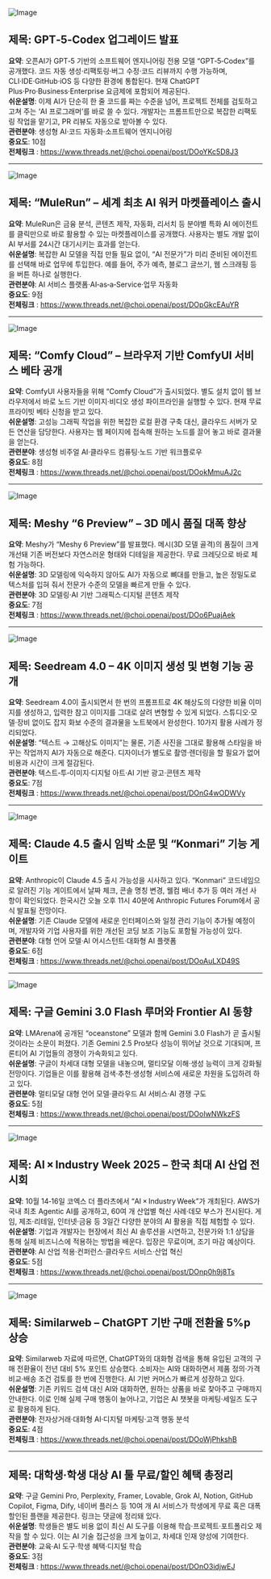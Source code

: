 ![Image](https://scontent-iad3-1.cdninstagram.com/v/t51.71878-15/549836865_815320564488166_2780281532656975119_n.jpg?stp=dst-jpg_e35_tt6&_nc_cat=101&ccb=1-7&_nc_sid=18de74&_nc_ohc=eL7cSGLfAgcQ7kNvwEzSGdS&_nc_oc=AdnlX6DRjOqNLF3U62F-EKAGxY95cXi9n84Icqu-uNlFpf_R2YzNsmKsBAtK8gZNLjQ&_nc_zt=23&_nc_ht=scontent-iad3-1.cdninstagram.com&edm=ACx9VUEEAAAA&_nc_gid=U4yoSpLagDB6SFyX4Zgzng)

## 제목: GPT‑5‑Codex 업그레이드 발표  
**요약**: 오픈AI가 GPT‑5 기반의 소프트웨어 엔지니어링 전용 모델 “GPT‑5‑Codex”를 공개했다. 코드 자동 생성·리팩토링·버그 수정·코드 리뷰까지 수행 가능하며, CLI·IDE·GitHub·iOS 등 다양한 환경에 통합된다. 현재 ChatGPT Plus·Pro·Business·Enterprise 요금제에 포함되어 제공된다.  
**쉬운설명**: 이제 AI가 단순히 한 줄 코드를 짜는 수준을 넘어, 프로젝트 전체를 검토하고 고쳐 주는 ‘AI 프로그래머’를 바로 쓸 수 있다. 개발자는 프롬프트만으로 복잡한 리팩토링 작업을 맡기고, PR 리뷰도 자동으로 받아볼 수 있다.  
**관련분야**: 생성형 AI·코드 자동화·소프트웨어 엔지니어링  
**중요도**: 10점  
**전체링크** : https://www.threads.net/@choi.openai/post/DOoYKc5D8J3  

---  

![Image](https://scontent-iad3-1.cdninstagram.com/v/t51.71878-15/549229436_1099340679073016_2062648173199059743_n.jpg?stp=dst-jpg_e35_tt6&_nc_cat=102&ccb=1-7&_nc_sid=18de74&_nc_ohc=7lm4Y9o7sBUQ7kNvwFcLHOJ&_nc_oc=AdmATv6kHRJOabrG_nMk3SKUlxf2YFdbQ86f5AGBCbcpA1IAMfKMGIPh6rqg1g0ZHgI&_nc_zt=23&_nc_ht=scontent-iad3-1.cdninstagram.com&edm=ACx9VUEEAAAA&_nc_gid=U4yoSpLagDB6SFyX4Zgzng)

## 제목: “MuleRun” – 세계 최초 AI 워커 마켓플레이스 출시  
**요약**: MuleRun은 금융 분석, 콘텐츠 제작, 자동화, 리서치 등 분야별 특화 AI 에이전트를 클릭만으로 바로 활용할 수 있는 마켓플레이스를 공개했다. 사용자는 별도 개발 없이 AI 부서를 24시간 대기시키는 효과를 얻는다.  
**쉬운설명**: 복잡한 AI 모델을 직접 만들 필요 없이, “AI 전문가”가 미리 준비된 에이전트를 선택해 바로 업무에 투입한다. 예를 들어, 주가 예측, 블로그 글쓰기, 웹 스크래핑 등을 버튼 하나로 실행한다.  
**관련분야**: AI 서비스 플랫폼·AI‑as‑a‑Service·업무 자동화  
**중요도**: 9점  
**전체링크** : https://www.threads.net/@choi.openai/post/DOpGkcEAuYR  

---  

![Image](https://scontent-iad3-1.cdninstagram.com/v/t51.71878-15/549836865_815320564488166_2780281532656975119_n.jpg?stp=dst-jpg_e35_tt6&_nc_cat=101&ccb=1-7&_nc_sid=18de74&_nc_ohc=eL7cSGLfAgcQ7kNvwEzSGdS&_nc_oc=AdnlX6DRjOqNLF3U62F-EKAGxY95cXi9n84Icqu-uNlFpf_R2YzNsmKsBAtK8gZNLjQ&_nc_zt=23&_nc_ht=scontent-iad3-1.cdninstagram.com&edm=ACx9VUEEAAAA&_nc_gid=U4yoSpLagDB6SFyX4Zgzng)

## 제목: “Comfy Cloud” – 브라우저 기반 ComfyUI 서비스 베타 공개  
**요약**: ComfyUI 사용자들을 위해 “Comfy Cloud”가 출시되었다. 별도 설치 없이 웹 브라우저에서 바로 노드 기반 이미지·비디오 생성 파이프라인을 실행할 수 있다. 현재 무료 프라이빗 베타 신청을 받고 있다.  
**쉬운설명**: 고성능 그래픽 작업을 위한 복잡한 로컬 환경 구축 대신, 클라우드 서버가 모든 연산을 담당한다. 사용자는 웹 페이지에 접속해 원하는 노드를 끌어 놓고 바로 결과물을 얻는다.  
**관련분야**: 생성형 비주얼 AI·클라우드 컴퓨팅·노드 기반 워크플로우  
**중요도**: 8점  
**전체링크** : https://www.threads.net/@choi.openai/post/DOokMmuAJ2c  

---  

![Image](https://scontent-iad3-2.cdninstagram.com/v/t51.71878-15/548863527_1158316833019999_5716783731179498847_n.jpg?stp=dst-jpg_e35_tt6&_nc_cat=105&ccb=1-7&_nc_sid=18de74&_nc_ohc=NbVFW-1xgPYQ7kNvwEuyg-d&_nc_oc=AdkPHzkGasgw1yuY7fOC8If38R9AXjLOb69WQPcw2kIFCOMPFC23NgefQxldfCItSgY&_nc_zt=23&_nc_ht=scontent-iad3-2.cdninstagram.com&edm=ACx9VUEEAAAA&_nc_gid=U4yoSpLagDB6SFyX4Zgzng)

## 제목: Meshy “6 Preview” – 3D 메시 품질 대폭 향상  
**요약**: Meshy가 “Meshy 6 Preview”를 발표했다. 메시(3D 모델 골격)의 품질이 크게 개선돼 기존 버전보다 자연스러운 형태와 디테일을 제공한다. 무료 크레딧으로 바로 체험 가능하다.  
**쉬운설명**: 3D 모델링에 익숙하지 않아도 AI가 자동으로 뼈대를 만들고, 높은 정밀도로 텍스처를 입혀 줘서 전문가 수준의 모델을 빠르게 만들 수 있다.  
**관련분야**: 3D 모델링·AI 기반 그래픽스·디지털 콘텐츠 제작  
**중요도**: 7점  
**전체링크** : https://www.threads.net/@choi.openai/post/DOo6PuajAek  

---  

![Image](https://scontent-iad3-2.cdninstagram.com/v/t51.71878-15/548947307_1485670489647624_2387098144487307226_n.jpg?stp=dst-jpg_e35_tt6&_nc_cat=107&ccb=1-7&_nc_sid=18de74&_nc_ohc=StlADMqVdwQQ7kNvwESRDEs&_nc_oc=AdntR4eSnGvw-sfR6KIV9w_ejqRPtBXJgcesRTYiqyYhyjDLFpo1LkeCRgrHRly2oY8&_nc_zt=23&_nc_ht=scontent-iad3-1.cdninstagram.com&edm=ACx9VUEEAAAA&_nc_gid=U4yoSpLagDB6SFyX4Zgzng)

## 제목: Seedream 4.0 – 4K 이미지 생성 및 변형 기능 공개  
**요약**: Seedream 4.0이 출시되면서 한 번의 프롬프트로 4K 해상도의 다양한 비율 이미지를 생성하고, 입력한 참고 이미지를 그대로 살려 변형할 수 있게 되었다. 스튜디오·모델·장비 없이도 잡지 화보 수준의 결과물을 노트북에서 완성한다. 10가지 활용 사례가 정리되었다.  
**쉬운설명**: “텍스트 → 고해상도 이미지”는 물론, 기존 사진을 그대로 활용해 스타일을 바꾸는 작업까지 AI가 자동으로 해준다. 디자이너가 별도로 촬영·렌더링을 할 필요가 없어 비용과 시간이 크게 절감된다.  
**관련분야**: 텍스트‑투‑이미지·디지털 아트·AI 기반 광고·콘텐츠 제작  
**중요도**: 7점  
**전체링크** : https://www.threads.net/@choi.openai/post/DOnG4wODWVy  

---  

![Image](https://scontent-iad3-2.cdninstagram.com/v/t51.82787-15/548241194_17923856988112832_6269933321213179562_n.jpg?stp=dst-jpg_e35_tt6&_nc_cat=111&ccb=1-7&_nc_sid=18de74&_nc_ohc=hKjVHux_p44Q7kNvwFI6NPW&_nc_oc=Adnfzm2j5L_viu8nWo1img95khNDonzSwcZtArf5abb5JTW7g3oDVLFQX08UZ-ne2i8&_nc_zt=23&_nc_ht=scontent-iad3-2.cdninstagram.com&edm=ACx9VUEEAAAA&_nc_gid=U4yoSpLagDB6SFyX4Zgzng)

## 제목: Claude 4.5 출시 임박 소문 및 “Konmari” 기능 게이트  
**요약**: Anthropic이 Claude 4.5 출시 가능성을 시사하고 있다. “Konmari” 코드네임으로 알려진 기능 게이트에서 날짜 체크, 콘솔 명칭 변경, 웰컴 배너 추가 등 여러 개선 사항이 확인되었다. 한국시간 오늘 오후 11시 40분에 Anthropic Futures Forum에서 공식 발표될 전망이다.  
**쉬운설명**: 기존 Claude 모델에 새로운 인터페이스와 일정 관리 기능이 추가될 예정이며, 개발자와 기업 사용자를 위한 개선된 코딩 보조 기능도 포함될 가능성이 있다.  
**관련분야**: 대형 언어 모델·AI 어시스턴트·대화형 AI 플랫폼  
**중요도**: 6점  
**전체링크** : https://www.threads.net/@choi.openai/post/DOoAuLXD49S  

---  

![Image](https://scontent-iad3-1.cdninstagram.com/v/t51.82787-15/548496707_17923857036112832_5700668309778706809_n.jpg?stp=dst-jpg_e35_tt6&_nc_cat=107&ccb=1-7&_nc_sid=18de74&_nc_ohc=tuN5Urvy6rEQ7kNvwEM86pP&_nc_oc=Adn0-xznHKp04VydoaNnODaymVTNp5fd5fL3DQIkduWgl6ha2ZXiYfNh9o76nzNySeg&_nc_zt=23&_nc_ht=scontent-iad3-1.cdninstagram.com&edm=ACx9VUEEAAAA&_nc_gid=U4yoSpLagDB6SFyX4Zgzng)

## 제목: 구글 Gemini 3.0 Flash 루머와 Frontier AI 동향  
**요약**: LMArena에 공개된 “oceanstone” 모델과 함께 Gemini 3.0 Flash가 곧 출시될 것이라는 소문이 퍼졌다. 기존 Gemini 2.5 Pro보다 성능이 뛰어날 것으로 기대되며, 프론티어 AI 기업들의 경쟁이 가속화되고 있다.  
**쉬운설명**: 구글이 차세대 대형 모델을 내놓으며, 멀티모달 이해·생성 능력이 크게 강화될 전망이다. 기업들은 이를 활용해 검색·추천·생성형 서비스에 새로운 차원을 도입하려 하고 있다.  
**관련분야**: 멀티모달 대형 언어 모델·클라우드 AI 서비스·AI 경쟁 구도  
**중요도**: 5점  
**전체링크** : https://www.threads.net/@choi.openai/post/DOoIwNWkzFS  

---  

![Image](https://scontent-iad3-1.cdninstagram.com/v/t51.82787-15/542684373_17923015032112832_5059620773124247143_n.jpg?stp=dst-jpg_e35_tt6&_nc_cat=101&ccb=1-7&_nc_sid=18de74&_nc_ohc=QOFNZC-nKoMQ7kNvwHgwRQx&_nc_oc=AdmqhCU49rQgDAznM2y9G_v_r3-SSRfJUHf7hXsTIW_9PLmjRUJEk1iLFDS9me_Kwz4&_nc_zt=23&_nc_ht=scontent-iad3-1.cdninstagram.com&edm=ACx9VUEEAAAA&_nc_gid=U4yoSpLagDB6SFyX4Zgzng)

## 제목: AI × Industry Week 2025 – 한국 최대 AI 산업 전시회  
**요약**: 10월 14‑16일 코엑스 더 플라츠에서 “AI × Industry Week”가 개최된다. AWS가 국내 최초 Agentic AI를 공개하고, 60여 개 산업별 혁신 사례·데모 부스가 전시된다. 게임, 제조·리테일, 인터넷·금융 등 3일간 다양한 분야의 AI 활용을 직접 체험할 수 있다.  
**쉬운설명**: 기업과 개발자는 현장에서 최신 AI 솔루션을 시연하고, 전문가와 1:1 상담을 통해 실제 비즈니스에 적용하는 방법을 배운다. 입장은 무료이며, 조기 마감 예상이다.  
**관련분야**: AI 산업 적용·컨퍼런스·클라우드 서비스·산업 혁신  
**중요도**: 5점  
**전체링크** : https://www.threads.net/@choi.openai/post/DOnp0h9j8Ts  

---  

![Image](https://scontent-iad3-1.cdninstagram.com/v/t51.82787-15/548574644_17923860147112832_3930004236651020330_n.jpg?stp=dst-jpg_e35_tt6&_nc_cat=104&ccb=1-7&_nc_sid=18de74&_nc_ohc=ZM64ljFT4lkQ7kNvwF03d9W&_nc_oc=AdmmIUYHnNXohz2BGmhHZv0Bg1kRHR9OHmJCcEqbm1AwzXOD39q34Sl4WoJdlyH1MRw&_nc_zt=23&_nc_ht=scontent-iad3-1.cdninstagram.com&edm=ACx9VUEEAAAA&_nc_gid=U4yoSpLagDB6SFyX4Zgzng)

## 제목: Similarweb – ChatGPT 기반 구매 전환율 5%p 상승  
**요약**: Similarweb 자료에 따르면, ChatGPT와의 대화형 검색을 통해 유입된 고객의 구매 전환율이 전년 대비 5% 포인트 상승했다. 소비자는 AI와 대화하면서 제품 정의·가격 비교·배송 조건 검토를 한 번에 진행한다. AI 기반 커머스가 빠르게 성장하고 있다.  
**쉬운설명**: 기존 키워드 검색 대신 AI와 대화하면, 원하는 상품을 바로 찾아주고 구매까지 안내한다. 이로 인해 실제 구매 행동이 늘어나고, 기업은 AI 챗봇을 마케팅·세일즈 도구로 활용하게 된다.  
**관련분야**: 전자상거래·대화형 AI·디지털 마케팅·고객 행동 분석  
**중요도**: 4점  
**전체링크** : https://www.threads.net/@choi.openai/post/DOoWjPhkshB  

---  

## 제목: 대학생·학생 대상 AI 툴 무료/할인 혜택 총정리  
**요약**: 구글 Gemini Pro, Perplexity, Framer, Lovable, Grok AI, Notion, GitHub Copilot, Figma, Dify, 네이버 플러스 등 10여 개 AI 서비스가 학생에게 무료 혹은 대폭 할인된 플랜을 제공한다. 링크는 댓글에 정리돼 있다.  
**쉬운설명**: 학생들은 별도 비용 없이 최신 AI 도구를 이용해 학습·프로젝트·포트폴리오 제작을 할 수 있다. 이는 AI 기술 접근성을 크게 높이고, 차세대 인재 양성에 기여한다.  
**관련분야**: 교육·AI 도구·학생 혜택·디지털 학습  
**중요도**: 3점  
**전체링크** : https://www.threads.net/@choi.openai/post/DOnO3idjwEJ  